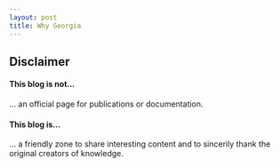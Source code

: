 ```yaml
---
layout: post
title: Why Georgia
---
```


## Disclaimer

#### This blog is not...

... an official page for publications or documentation.

#### This blog is...

... a friendly zone to share interesting content and to sincerily thank the original creators of knowledge.
